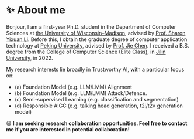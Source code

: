 # ✨ About me
Bonjour, I am a first-year Ph.D. student in the Department of Computer Sciences at [the University of Wisconsin–Madison](https://www.cs.wisc.edu/), advised by [Prof. Sharon Yixuan Li](https://pages.cs.wisc.edu/~sharonli/). Before this, I obtain the graduate degree of computer application technology at [Peking University](https://www.pku.edu.cn/), advised by [Prof. Jie Chen](https://scholar.google.fi/citations?user=ZAZFfwwAAAAJ&hl=en). I received a B.S. degree from the College of Computer Science (Elite Class), in [Jilin University](https://www.jlu.edu.cn/), in 2022.

My research interests lie broadly in Trustworthy AI, with a particular focus on:
- (a) Foundation Model (e.g. LLM/LMM) Alignment
- (b) Foundation Model (e.g. LLM/LMM) Attack/Defence.
- (c) Semi-supervised Learning (e.g. classification and segmentation)
- (d) Responsible AIGC (e.g. talking head generation, t2i/t2v generation model)

😃 **I am seeking research collaboration opportunities. Feel free to contact me if you are interested in potential collaboration!**
